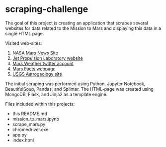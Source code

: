 # scraping-challenge
The goal of this project is creating an application that scrapes several websites for data related to the Mission to Mars and displaying this data in a single HTML page.

Visited web-sites: 
1. [NASA Mars News Site](https://mars.nasa.gov/news/?page=0&per_page=40&order=publish_date+desc%2Ccreated_at+desc&search=&category=19%2C165%2C184%2C204&blank_scope=Latest)
2. [Jet Propulsion Laboratory website](https://www.jpl.nasa.gov/spaceimages/?search=&category=Mars) 
3. [Mars Weather twitter account](https://twitter.com/marswxreport?lang=en)
4. [Mars Facts webpage](https://space-facts.com/mars/)
5. [USGS Astrogeology site](https://astrogeology.usgs.gov/search/results?q=hemisphere+enhanced&k1=target&v1=Mars)

The initial scraping was performed using Python, Jupyter Notebook, BeautifulSoup, Pandas, and Splinter.
The HTML-page was created using MongoDB, Flask, and Jinja2 as a template engine.

Files included within this projects:

* this README.md
* mission_to_mars.ipynb
* scrape_mars.py
* chromedriver.exe
* app.py
* index.html